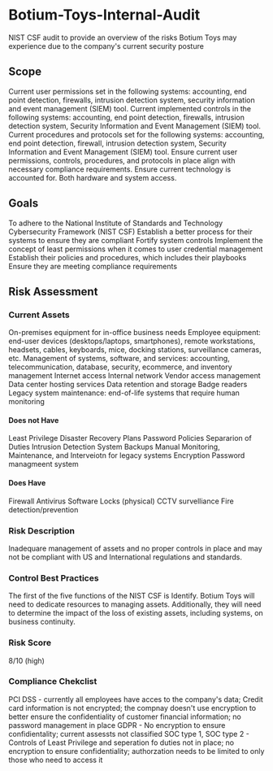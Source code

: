 # Botium-Toys-Internal-Audit
NIST CSF audit to provide an overview of the risks Botium Toys may experience due to the company's current security posture
## Scope
Current user permissions set in the following systems: accounting, end point detection, firewalls, intrusion detection system, security information and event management (SIEM) tool.
Current implemented controls in the following systems: accounting, end point detection, firewalls, intrusion detection system, Security Information and Event Management (SIEM) tool.
Current procedures and protocols set for the following systems: accounting, end point detection, firewall, intrusion detection system, Security Information and Event Management (SIEM) tool.
Ensure current user permissions, controls, procedures, and protocols in place align with necessary compliance requirements.
Ensure current technology is accounted for. Both hardware and system access.
## Goals
To adhere to the National Institute of Standards and Technology Cybersecurity Framework (NIST CSF)
Establish a better process for their systems to ensure they are compliant
Fortify system controls
Implement the concept of least permissions when it comes to user credential management
Establish their policies and procedures, which includes their playbooks
Ensure they are meeting compliance requirements
## Risk Assessment
### Current Assets
On-premises equipment for in-office business needs
Employee equipment: end-user devices (desktops/laptops, smartphones), remote workstations, headsets, cables, keyboards, mice, docking stations, surveillance cameras, etc.
Management of systems, software, and services: accounting, telecommunication, database, security, ecommerce, and inventory management
Internet access
Internal network
Vendor access management
Data center hosting services
Data retention and storage
Badge readers
Legacy system maintenance: end-of-life systems that require human monitoring
#### Does not Have
Least Privilege
Disaster Recovery Plans
Password Policies
Separarion of Duties
Intrusion Detection System
Backups
Manual Monitoring, Maintenance, and Interveiotn for legacy systems
Encryption
Password managmeent system
#### Does Have
Firewall
Antivirus Software
Locks (physical)
CCTV survelliance
Fire detection/prevention
### Risk Description
Inadequare management of assets and no proper controls in place and may not be compliant with US and International regulations and standards.
### Control Best Practices
The first of the five functions of the NIST CSF is Identify. Botium Toys will need to dedicate resources to managing assets. Additionally, they will need to determine the impact of the loss of existing assets, including systems, on business continuity.
### Risk Score
8/10 (high) 
### Compliance Chekclist
PCI DSS - currently all employees have acces to the company's data; Credit card information is not encrypted; the compnay doesn't use encryption to better ensure the confidentiality of customer financial information; no password management in place
GDPR - No encryption to ensure confidientality; current assessts not classified
SOC type 1, SOC type 2 - Controls of Least Privilege and seperation fo duties not in place; no encryption to ensure confidentiality; authorzation needs to be limited to only those who need to access it
